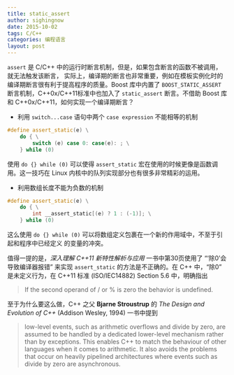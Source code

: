 ```yaml
---
title: static_assert
author: sighingnow
date: 2015-10-02
tags: C/C++
categories: 编程语言
layout: post
---
```


`assert` 是 C/C++ 中的运行时断言机制，但是，如果包含断言的函数不被调用，就无法触发该断言，
实际上，编译期的断言也非常重要，例如在模板实例化时的编译期断言很有利于提高程序的质量。Boost
库中内置了 `BOOST_STATIC_ASSERT` 断言机制，C++0x/C++11标准中也加入了 `static_assert`
断言。不借助 Boost 库和 C++0x/C++11，如何实现一个编译期断言？

+ 利用 `switch...case` 语句中两个 `case expression` 不能相等的机制

~~~cpp
#define assert_static(e) \
    do { \
        switch (e) case 0: case(e): ; \
    } while (0)
~~~

使用 `do {} while (0)` 可以使得 `assert_static` 宏在使用的时候更像是函数调用。这一技巧在
Linux 内核中的队列实现部分也有很多非常精彩的运用。

+ 利用数组长度不能为负数的机制

~~~cpp
#define assert_static(e) \
    do { \
        int __assert_static[(e) ? 1 : (-1)]; \
    } while (0)
~~~

这么使用 `do {} while (0)` 可以将数组定义包裹在一个新的作用域中，不至于引起和程序中已经定义
的变量的冲突。

值得一提的是，_深入理解 C++11 新特性解析与应用_ 一书中第30页使用了 “‘除0’会导致编译器报错”
来实现 `assert_static` 的方法是不正确的。在 C++ 中，“除0” 是未定义行为，在 C++11 标准
(ISO/IEC14882) Section 5.6 中，明确指出

> If the second operand of / or % is zero the behavior is undefined.

至于为什么要这么做，C++ 之父 **Bjarne Stroustrup** 的 _The Design and Evolution of C++_ (Addison Wesley, 1994) 一书中提到

> low-level events, such as arithmetic overflows and divide by zero, are
> assumed to be handled by a dedicated lower-level mechanism rather than by
> exceptions. This enables C++ to match the behaviour of other languages when
> it comes to arithmetic. It also avoids the problems that occur on heavily
> pipelined architectures where events such as divide by zero are asynchronous.



